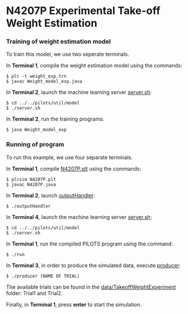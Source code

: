 # N4207P Experimental Take-off Weight Estimation


### Training of weight estimation model

To train this model, we use two seperate terminals.

In **Terminal 1**, compile the weight estimation model using the commands:
```
$ plc -t weight_exp.trn
$ javac Weight_model_exp.java
```

In **Terminal 2**, launch the machine learning server [server.sh](../../pilots/util/model/server.sh):
```
$ cd ../../pilots/util/model
$ ./server.sh
```

In **Terminal 2**, run the training programs:
```
$ java Weight_model_exp
```


### Running of program

To run this example, we use four separate terminals.

In **Terminal 1**, compile [N4207P.plt](./N4207P.plt) using the commands:
```
$ plcsim N4207P.plt
$ javac N4207P.java
```

In **Terminal 2**, launch [outputHandler](./outputHandler):
```
$ ./outputHandler
```

In **Terminal 4**, launch the machine learning server [server.sh](../../pilots/util/model/server.sh):
```
$ cd ../../pilots/util/model
$ ./server.sh
```

In **Terminal 1**, run the compiled PILOTS program using the command:
```
$ ./run
```

In **Terminal 3**, in order to produce the simulated data, execute [producer](./producer):
```
$ ./producer (NAME OF TRIAL)
```
The available trials can be found in the [data/TakeoffWeightExperiment](../../data/TakeoffWeightExperiment/) folder: Trial1 and Trial2.

Finally, in **Terminal 1**, press **enter** to start the simulation.

